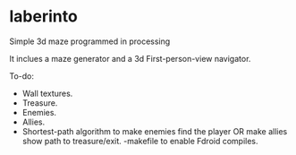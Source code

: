 # laberinto
Simple 3d maze programmed in processing

It inclues a maze generator and a 3d First-person-view navigator.

To-do:
- Wall textures.
- Treasure.
- Enemies.
- Allies. 
- Shortest-path algorithm to make enemies find the player OR make allies show path to treasure/exit.
-makefile to enable Fdroid compiles.
